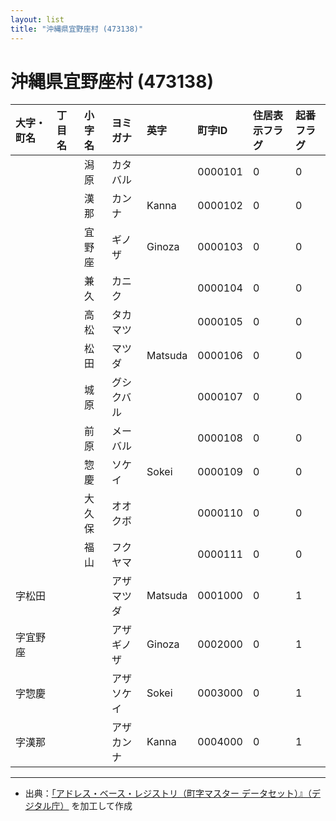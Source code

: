 ```yaml
---
layout: list
title: "沖縄県宜野座村 (473138)"
---
```


# 沖縄県宜野座村 (473138)

| 大字・町名 | 丁目名 | 小字名 | ヨミガナ | 英字 | 町字ID | 住居表示フラグ | 起番フラグ |
|:---|:---|:---|:---|:---|:---|:---|:---|
|  |  | 潟原 | カタバル |  | 0000101 | 0 | 0 |
|  |  | 漢那 | カンナ | Kanna | 0000102 | 0 | 0 |
|  |  | 宜野座 | ギノザ | Ginoza | 0000103 | 0 | 0 |
|  |  | 兼久 | カニク |  | 0000104 | 0 | 0 |
|  |  | 高松 | タカマツ |  | 0000105 | 0 | 0 |
|  |  | 松田 | マツダ | Matsuda | 0000106 | 0 | 0 |
|  |  | 城原 | グシクバル |  | 0000107 | 0 | 0 |
|  |  | 前原 | メーバル |  | 0000108 | 0 | 0 |
|  |  | 惣慶 | ソケイ | Sokei | 0000109 | 0 | 0 |
|  |  | 大久保 | オオクボ |  | 0000110 | 0 | 0 |
|  |  | 福山 | フクヤマ |  | 0000111 | 0 | 0 |
| 字松田 |  |  | アザマツダ | Matsuda | 0001000 | 0 | 1 |
| 字宜野座 |  |  | アザギノザ | Ginoza | 0002000 | 0 | 1 |
| 字惣慶 |  |  | アザソケイ | Sokei | 0003000 | 0 | 1 |
| 字漢那 |  |  | アザカンナ | Kanna | 0004000 | 0 | 1 |

---

- 出典：[「アドレス・ベース・レジストリ（町字マスター データセット）』（デジタル庁）](https://www.digital.go.jp/policies/base_registry_address/) を加工して作成